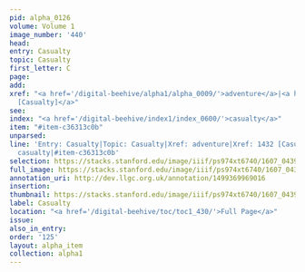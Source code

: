 ```yaml
---
pid: alpha_0126
volume: Volume 1
image_number: '440'
head:
entry: Casualty
topic: Casualty
first_letter: C
page:
add:
xref: "<a href='/digital-beehive/alpha1/alpha_0009/'>adventure</a>|<a href='/digital-beehive/num6/num_2085/'>1432
  [Casualty]</a>"
see:
index: "<a href='/digital-beehive/index1/index_0600/'>casualty</a>"
item: "#item-c36313c0b"
unparsed:
line: 'Entry: Casualty|Topic: Casualty|Xref: adventure|Xref: 1432 [Casualty]|Index:
  casualty|#item-c36313c0b'
selection: https://stacks.stanford.edu/image/iiif/ps974xt6740/1607_0439/761,456,3127,499/full/0/default.jpg
full_image: https://stacks.stanford.edu/image/iiif/ps974xt6740/1607_0439/full/full/0/default.jpg
annotation_uri: http://dev.llgc.org.uk/annotation/1499369969016
insertion:
thumbnail: https://stacks.stanford.edu/image/iiif/ps974xt6740/1607_0439/761,456,600,180/250,/0/default.jpg
label: Casualty
location: "<a href='/digital-beehive/toc/toc1_430/'>Full Page</a>"
issue:
also_in_entry:
order: '125'
layout: alpha_item
collection: alpha1
---
```

